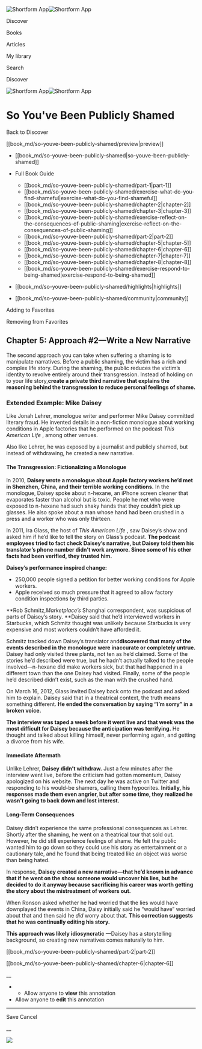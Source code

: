 ![Shortform App](/img/logo.36a2399e.svg)![Shortform App](/img/logo-dark.70c1b072.svg)

Discover

Books

Articles

My library

Search

Discover

![Shortform App](/img/logo.36a2399e.svg)![Shortform App](/img/logo-dark.70c1b072.svg)

# So You've Been Publicly Shamed

Back to Discover

[[book_md/so-youve-been-publicly-shamed/preview|preview]]

  * [[book_md/so-youve-been-publicly-shamed|so-youve-been-publicly-shamed]]
  * Full Book Guide

    * [[book_md/so-youve-been-publicly-shamed/part-1|part-1]]
    * [[book_md/so-youve-been-publicly-shamed/exercise-what-do-you-find-shameful|exercise-what-do-you-find-shameful]]
    * [[book_md/so-youve-been-publicly-shamed/chapter-2|chapter-2]]
    * [[book_md/so-youve-been-publicly-shamed/chapter-3|chapter-3]]
    * [[book_md/so-youve-been-publicly-shamed/exercise-reflect-on-the-consequences-of-public-shaming|exercise-reflect-on-the-consequences-of-public-shaming]]
    * [[book_md/so-youve-been-publicly-shamed/part-2|part-2]]
    * [[book_md/so-youve-been-publicly-shamed/chapter-5|chapter-5]]
    * [[book_md/so-youve-been-publicly-shamed/chapter-6|chapter-6]]
    * [[book_md/so-youve-been-publicly-shamed/chapter-7|chapter-7]]
    * [[book_md/so-youve-been-publicly-shamed/chapter-8|chapter-8]]
    * [[book_md/so-youve-been-publicly-shamed/exercise-respond-to-being-shamed|exercise-respond-to-being-shamed]]
  * [[book_md/so-youve-been-publicly-shamed/highlights|highlights]]
  * [[book_md/so-youve-been-publicly-shamed/community|community]]



Adding to Favorites 

Removing from Favorites 

## Chapter 5: Approach #2—Write a New Narrative

The second approach you can take when suffering a shaming is to manipulate narratives. Before a public shaming, the victim has a rich and complex life story. During the shaming, the public reduces the victim’s identity to revolve entirely around their transgression. Instead of holding on to your life story,**create a private third narrative that explains the reasoning behind the transgression to reduce personal feelings of shame.**

### Extended Example: Mike Daisey

Like Jonah Lehrer, monologue writer and performer Mike Daisey committed literary fraud. He invented details in a non-fiction monologue about working conditions in Apple factories that he performed on the podcast _This American Life_ , among other venues.

Also like Lehrer, he was exposed by a journalist and publicly shamed, but instead of withdrawing, he created a new narrative.

#### The Transgression: Fictionalizing a Monologue

In 2010, **Daisey wrote a monologue about Apple factory workers he’d met in Shenzhen, China, and their terrible working conditions.** In the monologue, Daisey spoke about n-hexane, an iPhone screen cleaner that evaporates faster than alcohol but is toxic. People he met who were exposed to n-hexane had such shaky hands that they couldn’t pick up glasses. He also spoke about a man whose hand had been crushed in a press and a worker who was only thirteen.

In 2011, Ira Glass, the host of _This American Life_ , saw Daisey’s show and asked him if he’d like to tell the story on Glass’s podcast. **The podcast employees tried to fact check Daisey’s narrative, but Daisey told them his translator’s phone number didn’t work anymore. Since some of his other facts had been verified, they trusted him.**

**Daisey’s performance inspired change:**

  * 250,000 people signed a petition for better working conditions for Apple workers. 
  * Apple received so much pressure that it agreed to allow factory condition inspections by third parties.



**Rob Schmitz,_Marketplace’s_ Shanghai correspondent, was suspicious of parts of Daisey’s story. **Daisey said that he’d interviewed workers in Starbucks, which Schmitz thought was unlikely because Starbucks is very expensive and most workers couldn’t have afforded it.

Schmitz tracked down Daisey’s translator and**discovered that many of the events described in the monologue were inaccurate or completely untrue.** Daisey had only visited three plants, not ten as he’d claimed. Some of the stories he’d described were true, but he hadn’t actually talked to the people involved—n-hexane did make workers sick, but that had happened in a different town than the one Daisey had visited. Finally, some of the people he’d described didn’t exist, such as the man with the crushed hand.

On March 16, 2012, Glass invited Daisey back onto the podcast and asked him to explain. Daisey said that in a theatrical context, the truth means something different. **He ended the conversation by saying “I’m sorry” in a broken voice.**

**The interview was taped a week before it went live and that week was the most difficult for Daisey because the anticipation was terrifying.** He thought and talked about killing himself, never performing again, and getting a divorce from his wife.

#### Immediate Aftermath

Unlike Lehrer, **Daisey didn’t withdraw.** Just a few minutes after the interview went live, before the criticism had gotten momentum, Daisey apologized on his website. The next day he was active on Twitter and responding to his would-be shamers, calling them hypocrites. **Initially, his responses made them even angrier, but after some time, they realized he wasn’t going to back down and lost interest.**

#### Long-Term Consequences

Daisey didn’t experience the same professional consequences as Lehrer. Shortly after the shaming, he went on a theatrical tour that sold out. However, he did still experience feelings of shame. He felt the public wanted him to go down so they could use his story as entertainment or a cautionary tale, and he found that being treated like an object was worse than being hated.

In response, **Daisey created a new narrative—that he’d known in advance that if he went on the show someone would uncover his lies, but he decided to do it anyway because sacrificing his career was worth getting the story about the mistreatment of workers out.**

When Ronson asked whether he had worried that the lies would have downplayed the events in China, Daisy initially said he “would have” worried about that and then said he _did_ worry about that. **This correction suggests that he was continually editing his story.**

**This approach was likely idiosyncratic** —Daisey has a storytelling background, so creating new narratives comes naturally to him.

[[book_md/so-youve-been-publicly-shamed/part-2|part-2]]

[[book_md/so-youve-been-publicly-shamed/chapter-6|chapter-6]]

__

  *   * Allow anyone to **view** this annotation
  * Allow anyone to **edit** this annotation



* * *

Save Cancel

__




![](https://bat.bing.com/action/0?ti=56018282&Ver=2&mid=78df63ab-95f4-461b-a8e4-006a1e44f5fe&sid=f30c5e70639211ee87d33f0876d93783&vid=f30c9700639211eeb3a75d830392c94f&vids=0&msclkid=N&pi=0&lg=en-US&sw=800&sh=600&sc=24&nwd=1&tl=Shortform%20%7C%20So%20You've%20Been%20Publicly%20Shamed&p=https%3A%2F%2Fwww.shortform.com%2Fapp%2Fbook%2Fso-youve-been-publicly-shamed%2Fchapter-5&r=&lt=552&evt=pageLoad&sv=1&rn=457420)
